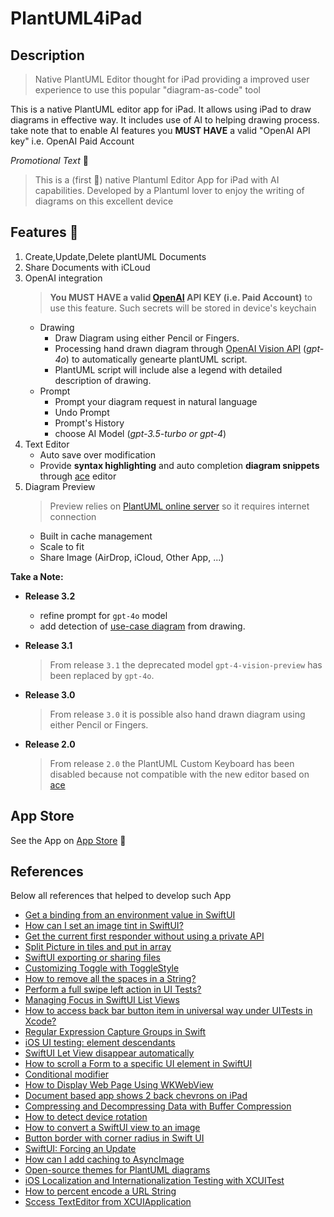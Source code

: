 # PlantUML4iPad

## Description

> Native PlantUML Editor thought for iPad providing a improved user experience to use this popular "diagram-as-code" tool 

This is a native PlantUML editor app for iPad. It allows using iPad to draw diagrams in effective way. It includes use of AI to helping drawing process. take note that to enable AI features you **MUST HAVE** a valid "OpenAI API key" i.e. OpenAI Paid Account

_Promotional Text_ 🤞

> This is a (first  🤔) native Plantuml Editor App for iPad with AI capabilities. Developed by a Plantuml lover to enjoy the writing of diagrams on this excellent device

## Features 🦾

1. Create,Update,Delete plantUML Documents
2. Share Documents with iCLoud
3. OpenAI integration
    > **You MUST HAVE a valid [OpenAI] API KEY (i.e. Paid Account)** to use this feature. Such secrets will be stored in device's keychain
    * Drawing
        * Draw Diagram using either Pencil or Fingers.
        * Processing hand drawn diagram through [OpenAI Vision API] (_gpt-4o_) to automatically genearte plantUML script.
        * PlantUML script will include alse a legend with detailed description of drawing.
    * Prompt     
        * Prompt your diagram request in natural language
        * Undo Prompt
        * Prompt's History 
        * choose AI Model (_gpt-3.5-turbo or gpt-4_)
4. Text Editor
    * Auto save over modification
    * Provide **syntax highlighting** and auto completion **diagram snippets** through [ace] editor
5. Diagram Preview 
    > Preview relies on [PlantUML online server] so it requires internet connection
    * Built in cache management
    * Scale to fit
    * Share Image (AirDrop, iCloud, Other App, ...)

**Take a Note:**

* **Release 3.2**
  * refine prompt for `gpt-4o` model
  * add detection of [use-case diagram][usecase] from drawing.

* **Release 3.1**
    > From release `3.1` the deprecated model `gpt-4-vision-preview` has been replaced by `gpt-4o`.

* **Release 3.0**
    > From release `3.0` it is possible also hand drawn diagram using either Pencil or Fingers.

* **Release 2.0**
    > From release `2.0` the PlantUML Custom Keyboard has been disabled because not compatible with the new editor based on [ace]

## App Store

See the App on [App Store](https://apps.apple.com/us/app/plantuml-app/id6444164984) 👀

## References

Below all references that helped to develop such App

* [Get a binding from an environment value in SwiftUI](https://stackoverflow.com/q/69731360/521197)
* [How can I set an image tint in SwiftUI?](https://stackoverflow.com/a/73289182/521197)
* [Get the current first responder without using a private API](https://stackoverflow.com/a/1823360/521197)
* [Split Picture in tiles and put in array](https://stackoverflow.com/a/73628496/521197)
* [SwiftUI exporting or sharing files](https://stackoverflow.com/a/56828100/521197)
* [Customizing Toggle with ToggleStyle](https://www.hackingwithswift.com/quick-start/swiftui/customizing-toggle-with-togglestyle)
* [How to remove all the spaces in a String?](https://stackoverflow.com/a/34940120/521197)
* [Perform a full swipe left action in UI Tests?](https://stackoverflow.com/a/51639973)
* [Managing Focus in SwiftUI List Views](https://peterfriese.dev/posts/swiftui-list-focus/)
* [How to access back bar button item in universal way under UITests in Xcode?](https://stackoverflow.com/a/38595332/521197)
* [Regular Expression Capture Groups in Swift](https://www.advancedswift.com/regex-capture-groups/)
* [iOS UI testing: element descendants](https://pgu.dev/2020/12/20/ios-ui-tests-element-descendants.html)
* [SwiftUI Let View disappear automatically](https://stackoverflow.com/a/60820491/521197)
* [How to scroll a Form to a specific UI element in SwiftUI](https://stackoverflow.com/a/65777080/521197)
* [Conditional modifier](https://designcode.io/swiftui-handbook-conditional-modifier)
* [How to Display Web Page Using WKWebView](https://www.appcoda.com/swiftui-wkwebview/)
* [Document based app shows 2 back chevrons on iPad](https://stackoverflow.com/a/74245034/521197)
* [Compressing and Decompressing Data with Buffer Compression](https://developer.apple.com/documentation/accelerate/compressing_and_decompressing_data_with_buffer_compression)
* [How to detect device rotation](https://www.hackingwithswift.com/quick-start/swiftui/how-to-detect-device-rotation)
* [How to convert a SwiftUI view to an image](https://www.hackingwithswift.com/quick-start/swiftui/how-to-convert-a-swiftui-view-to-an-image)
* [Button border with corner radius in Swift UI](https://stackoverflow.com/a/62544642/521197)
* [SwiftUI: Forcing an Update](https://stackoverflow.com/a/65095862/521197)
* [How can I add caching to AsyncImage](https://stackoverflow.com/a/70916651/521197)
* [Open-source themes for PlantUML diagrams](https://bschwarz.github.io/puml-themes/gallery.html)
* [iOS Localization and Internationalization Testing with XCUITest](https://medium.com/xcblog/ios-localization-and-internationalization-testing-with-xcuitest-495747a74775)
* [How to percent encode a URL String](https://useyourloaf.com/blog/how-to-percent-encode-a-url-string/)
* [Sccess TextEditor from XCUIApplication](https://stackoverflow.com/a/69522578/521197)

[openai]: https://openai.com
[ace]: https://ace.c9.io
[OpenAI Vision API]: https://platform.openai.com/docs/guides/vision
[PlantUML online server]: https://plantuml.com/server
[usecase]: https://plantuml.com/usecase